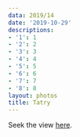 ```yaml
---
data: 2019/14
date: '2019-10-29'
descriptions:
- '1': 1
- '2': 2
- '3': 3
- '4': 4
- '5': 5
- '6': 6
- '7': 7
- '8': 8
layout: photos
title: Tatry
---
```


Seek the view [here](https://en.wikipedia.org/wiki/Tatra_Mountains).
